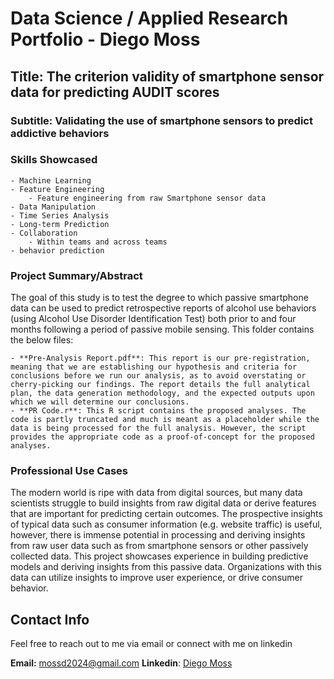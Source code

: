 # Data Science / Applied Research Portfolio - Diego Moss

## Title: The criterion validity of smartphone sensor data for predicting AUDIT scores
### Subtitle: Validating the use of smartphone sensors to predict addictive behaviors

### Skills Showcased
	- Machine Learning
	- Feature Engineering
		- Feature engineering from raw Smartphone sensor data
	- Data Manipulation
	- Time Series Analysis
	- Long-term Prediction
	- Collaboration
		- Within teams and across teams
	- behavior prediction

### Project Summary/Abstract

The goal of this study is to test the degree to which passive smartphone data can be used to predict retrospective reports of alcohol use behaviors (using Alcohol Use Disorder Identification Test) both prior to and four months following a period of passive mobile sensing. This folder contains the below files:

	- **Pre-Analysis Report.pdf**: This report is our pre-registration, meaning that we are establishing our hypothesis and criteria for conclusions before we run our analysis, as to avoid overstating or cherry-picking our findings. The report details the full analytical plan, the data generation methodology, and the expected outputs upon which we will determine our conclusions.
	- **PR Code.r**: This R script contains the proposed analyses. The code is partly truncated and much is meant as a placeholder while the data is being processed for the full analysis. However, the script provides the appropriate code as a proof-of-concept for the proposed analyses.


### Professional Use Cases

The modern world is ripe with data from digital sources, but many data scientists struggle to build insights from raw digital data or derive features that are important for predicting certain outcomes. The prospective insights of typical data such as consumer information (e.g. website traffic) is useful, however, there is immense potential in processing and deriving insights from raw user data such as from smartphone sensors or other passively collected data. This project showcases experience in building predictive models and deriving insights from this passive data. Organizations with this data can utilize insights to improve user experience, or drive consumer behavior.



## Contact Info

Feel free to reach out to me via email or connect with me on linkedin

**Email:** mossd2024@gmail.com
**Linkedin**: [Diego Moss](www.linkedin.com/in/diego-moss-0941252a2)


